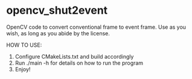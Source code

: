 # opencv_shut2event
OpenCV code to convert conventional frame to event frame.
Use as you wish, as long as you abide by the license.

HOW TO USE:
1. Configure CMakeLists.txt and build accordingly
2. Run ./main -h for details on how to run the program
3. Enjoy!